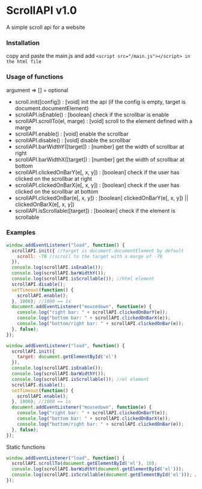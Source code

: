 # ScrollAPI v1.0
A simple scroll api for a website

### Installation
  copy and paste the main.js and add `<script src="/main.js"></script> in the html file`
  
### Usage of functions
  argument => [] = optional
  * scroll.init([config]) : [void] init the api (if the config is empty, target is document.documentElement)
  * scrollAPI.isEnable() : [boolean] check if the scrollbar is enable
  * scrollAPI.scrollTo(el, marge) : [void] scroll to the element defined with a marge
  * scrollAPI.enable() : [void] enable the scrollbar
  * scrollAPI.disable() : [void] disable the scrollbar
  * scrollAPI.barWidthY([target]) : [number] get the width of scrollbar at right
  * scrollAPI.barWidthX([target]) : [number] get the width of scrollbar at bottom
  * scrollAPI.clickedOnBarY(e[, x, y]) : [boolean] check if the user has clicked on the scrollbar at right
  * scrollAPI.clickedOnBarX(e[, x, y]) : [boolean] check if the user has clicked on the scrollbar at bottom
  * scrollAPI.clickedOnBar(e[, x, y]) : [boolean] clickedOnBarY(e[, x, y]) || clickedOnBarX(e[, x, y]) 
  * scrollAPI.isScrollable([target]) : [boolean] check if the element is scrollable
  
### Examples
  ```javascript
  window.addEventListener("load", function() {
    scrollAPI.init({ //target is document.documentElement by default
      scroll: -70 //scroll to the target with a marge of -70
    }),
    console.log(scrollAPI.isEnable());
    console.log(scrollAPI.barWidthY());
    console.log(scrollAPI.isScrollable()); //html element
    scrollAPI.disable();
    setTimeout(function() {
      scrollAPI.enable();
    }, 1000); //1000 == 1s
    document.addEventListener("mousedown", function(e) {
      console.log("right bar: " + scrollAPI.clickedOnBarY(e));
      console.log("bottom bar: " + scrollAPI.clickedOnBarX(e));
      console.log("bottom/right bar: " + scrollAPI.clickedOnBar(e));
    }, false);
  });
  ```
  
  ```javascript
  window.addEventListener("load", function() {
    scrollAPI.init({
      target: document.getElementById('el')
    }),
    console.log(scrollAPI.isEnable());
    console.log(scrollAPI.barWidthY());
    console.log(scrollAPI.isScrollable()); //el element
    scrollAPI.disable();
    setTimeout(function() {
      scrollAPI.enable();
    }, 1000); //1000 == 1s
    document.addEventListener("mousedown", function(e) {
      console.log("right bar: " + scrollAPI.clickedOnBarY(e));
      console.log("bottom bar: " + scrollAPI.clickedOnBarX(e));
      console.log("bottom/right bar: " + scrollAPI.clickedOnBar(e));
    }, false);
  });
  ```
  
  Static functions
  ```javascript
  window.addEventListener("load", function() {
    scrollAPI.scrollTo(document.getElementById('el'), 10);
    console.log(scrollAPI.barWidthY(document.getElementById('el')));
    console.log(scrollAPI.isScrollable(document.getElementById('el'))); //el element
  });
  ```
